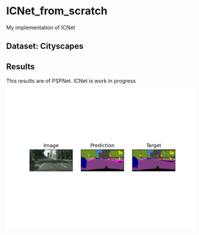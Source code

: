 # ICNet_from_scratch

My implementation of ICNet

## Dataset: Cityscapes

## Results

This results are of PSPNet. ICNet is work in progress

<p align = "center">
    <img src = "./results/resnet50/visualize_9.png">
    <br>
</p>
